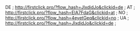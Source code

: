 DE ; http://firstclick.pro/?flow_hash=JlxdidJo&clickid=de ;
AT ; http://firstclick.pro/?flow_hash=ElA7FdaG&clickid=at ;
NO ; http://firstclick.pro/?flow_hash=4eyetGeq&clickid=no ;
UA ; http://firstclick.pro/?flow_hash=JlxdidJo&clickid=de ;
